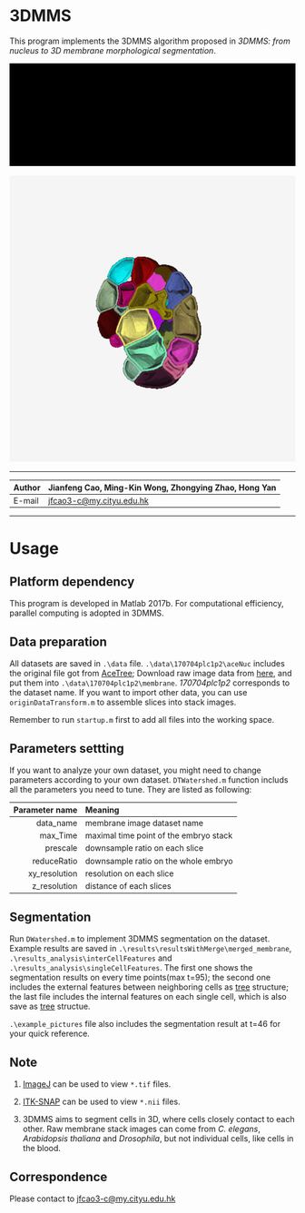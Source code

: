 3DMMS
=================
This program implements the 3DMMS algorithm proposed in *3DMMS: from nucleus to 3D membrane morphological segmentation*. 

![segmentation00](example_pictures/segmentation_results.gif "segmentation results comparison")

![3Dsegmentation](example_pictures/3DSegmentation_half.gif "segmentation result in 3D")

******

|Author|Jianfeng Cao, Ming-Kin Wong, Zhongying Zhao, Hong Yan|
|---|---|
|E-mail|jfcao3-c@my.cityu.edu.hk|

*****
# Usage
## **Platform dependency** 

This program is developed in Matlab 2017b. For computational efficiency, parallel computing is adopted in 3DMMS.
## **Data preparation**
  
All datasets are saved in `.\data` file. `.\data\170704plc1p2\aceNuc` includes the original file got from [AceTree](https://www.ncbi.nlm.nih.gov/pmc/articles/PMC1501046/); Download raw image data from [here](https://portland-my.sharepoint.com/:u:/g/personal/jfcao3-c_ad_cityu_edu_hk/EXXt_P9gkkBMsPLqPdrxPH8BFalj1zh3XLLxu5VJaQHPQg?e=H4fe96), and put them into `.\data\170704plc1p2\membrane`. *170704plc1p2* corresponds to the dataset name. If you want to import other data, you can use `originDataTransform.m` to assemble slices into stack images.
  
  Remember to run `startup.m` first to add all files into the working space.
  
## **Parameters settting**

If you want to analyze your own dataset, you might need to change parameters according to your own dataset. `DTWatershed.m` function includs all the parameters you need to tune. They are listed as following:

| **Parameter name** | **Meaning**                           |
|---------------:|:------------------------------------------|
|      data_name | membrane image dataset name               |
|       max_Time | maximal time point of the embryo stack    |
|       prescale | downsample ratio on each slice            |
|    reduceRatio | downsample ratio on the whole embryo      |
|  xy_resolution | resolution on each slice                  |
|   z_resolution | distance of each slices                   |

## **Segmentation**
  
Run `DWatershed.m` to implement 3DMMS segmentation on the dataset. Example results are saved in `.\results\resultsWithMerge\merged_membrane`, `.\results_analysis\interCellFeatures` and `.\results_analysis\singleCellFeatures`. The first one shows the segmentation results on every time points(max t=95); the second one includes the external features between neighboring cells as [tree](http://tinevez.github.io/matlab-tree/) structure; the last file includes the internal features on each single cell, which is also save as [tree](http://tinevez.github.io/matlab-tree/) structue.
  
`.\example_pictures` file also includes the segmentation result at t=46 for your quick reference. 
  
## **Note**

1. [ImageJ](https://fiji.sc/) can be used to view `*.tif` files.

2. [ITK-SNAP](http://www.itksnap.org/pmwiki/pmwiki.php) can be used to view `*.nii` files.

2. 3DMMS aims to segment cells in 3D, where cells closely contact to each other. Raw membrane stack images can come from *C. elegans*,  *Arabidopsis thaliana* and *Drosophila*, but not individual cells, like cells in the blood. 

## **Correspondence**
Please contact to jfcao3-c@my.cityu.edu.hk
  
  
